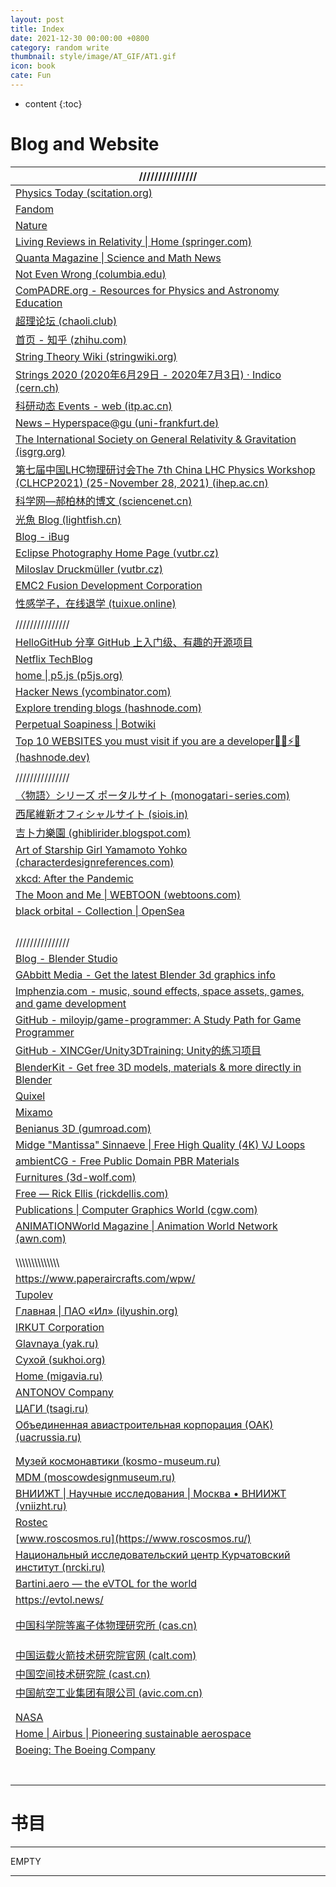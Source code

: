 ```yaml
---
layout: post
title: Index
date: 2021-12-30 00:00:00 +0800
category: random write
thumbnail: style/image/AT_GIF/AT1.gif
icon: book
cate: Fun
---
```


* content
{:toc}


# Blog and Website

| ///////////////                                              |
| ------------------------------------------------------------ |
| [Physics Today   (scitation.org)](https://physicstoday.scitation.org/journal/pto) |
| [Fandom](https://www.fandom.com/)                            |
| [Nature](https://www.nature.com/)                            |
| [Living   Reviews in Relativity \| Home (springer.com)](https://www.springer.com/journal/41114) |
| [Quanta   Magazine \| Science and Math News](https://www.quantamagazine.org/) |
| [Not Even Wrong   (columbia.edu)](http://www.math.columbia.edu/~woit/wordpress/) |
| [ComPADRE.org   - Resources for Physics and Astronomy Education](https://www.compadre.org/) |
| [超理论坛   (chaoli.club)](https://chaoli.club/index.php/)   |
| [首页   - 知乎   (zhihu.com)](https://www.zhihu.com/)        |
| [String Theory Wiki   (stringwiki.org)](https://www.stringwiki.org/wiki/String_Theory_Wiki) |
| [Strings 2020 (2020年6月29日   - 2020年7月3日)   ·   Indico (cern.ch)](https://indico.cern.ch/event/929434/timetable/) |
| [科研动态   Events - web (itp.ac.cn)](http://gc.itp.ac.cn/events) |
| [News –   Hyperspace@gu (uni-frankfurt.de)](https://hyperspace.uni-frankfurt.de/category/News/) |
| [The   International Society on General Relativity & Gravitation (isgrg.org)](http://www.isgrg.org/index.php) |
| [第七届中国LHC物理研讨会The   7th China LHC Physics Workshop (CLHCP2021) (25-November 28, 2021)   (ihep.ac.cn)](https://indico.ihep.ac.cn/event/14560/speakers) |
| [科学网—郝柏林的博文   (sciencenet.cn)](https://blog.sciencenet.cn/home.php?mod=space&uid=1248&do=blog&view=me&from=space&page=1) |
| [光魚   Blog (lightfish.cn)](https://lightfish.cn/page/3/)   |
| [Blog - iBug](https://ibug.io/blog/)                         |
| [Eclipse   Photography Home Page (vutbr.cz)](http://www.zam.fme.vutbr.cz/~druck/Eclipse/Index.htm?continueFlag=bbd53024becd8c52c565e8b1e5257e30) |
| [Miloslav Druckmüller   (vutbr.cz)](http://www.zam.fme.vutbr.cz/~druck/Index.htm) |
| [EMC2 Fusion   Development Corporation](http://emc2fusion.org/) |
| [性感学子，在线退学   (tuixue.online)](https://tuixue.online/) |
|                                                              |
| ///////////////                                              |
| [HelloGitHub   分享   GitHub 上入门级、有趣的开源项目](https://www.hellogithub.com/) |
| [Netflix   TechBlog](https://netflixtechblog.com/)           |
| [home \| p5.js   (p5js.org)](https://p5js.org/)              |
| [Hacker   News (ycombinator.com)](https://news.ycombinator.com/news) |
| [Explore   trending blogs (hashnode.com)](https://hashnode.com/explore) |
| [Perpetual Soapiness \|   Botwiki](https://botwiki.org/bot/perpetual-soapiness/) |
| [Top   10 WEBSITES you must visit if you are a developer👨‍💻⚡😎 (hashnode.dev)](https://yashw.hashnode.dev/top-10-websites-you-must-visit-if-you-are-a-developer) |
|                                                              |
| ///////////////                                              |
| [〈物語〉シリーズ ポータルサイト (monogatari-series.com)](https://www.monogatari-series.com/?top) |
| [西尾維新オフィシャルサイト   (siois.in)](http://ni.siois.in/) |
| [吉卜力樂園   (ghiblirider.blogspot.com)](http://ghiblirider.blogspot.com/) |
| [Art   of Starship Girl Yamamoto Yohko (characterdesignreferences.com)](https://characterdesignreferences.com/art-of-animation-10/art-of-starship-girl-yamamoto-yohko) |
| [xkcd: After the   Pandemic](https://xkcd.com/)              |
| [The   Moon and Me \| WEBTOON (webtoons.com)](https://www.webtoons.com/en/challenge/the-moon-and-me/list?title_no=726811&webtoon-platform-redirect=true) |
| [black orbital - Collection   \| OpenSea](https://opensea.io/collection/blackorbital) |
|                                                              |
|                                                              |
|                                                              |
|                                                              |
| ///////////////                                              |
| [Blog   - Blender Studio](https://studio.blender.org/blog/)  |
| [GAbbitt   Media - Get the latest Blender 3d graphics info](https://www.gabbitt.co.uk/) |
| [Imphenzia.com   - music, sound effects, space assets, games, and game development](https://www.imphenzia.com/index) |
| [GitHub -   miloyip/game-programmer: A Study Path for Game Programmer](https://github.com/miloyip/game-programmer) |
| [GitHub -   XINCGer/Unity3DTraining: Unity的练习项目](https://github.com/XINCGer/Unity3DTraining) |
| [BlenderKit   - Get free 3D models, materials & more directly in Blender](https://www.blenderkit.com/) |
| [Quixel](https://quixel.com/)                                |
| [Mixamo](https://www.mixamo.com/#/?page=1&type=Character)    |
| [Benianus   3D (gumroad.com)](https://benianus3d.gumroad.com/?recommended_by=library&sort=newest) |
| [Midge   "Mantissa" Sinnaeve \| Free High Quality (4K) VJ Loops](https://mantissa.xyz/pages/vj.html) |
| [ambientCG -   Free Public Domain PBR Materials](https://ambientcg.com/) |
| [Furnitures   (3d-wolf.com)](https://3d-wolf.com/products/models/furniture/) |
| [Free   —   Rick Ellis (rickdellis.com)](http://www.rickdellis.com/downloads-1) |
| [Publications \| Computer   Graphics World (cgw.com)](https://www.cgw.com/Publications.aspx?pageid=1) |
| [ANIMATIONWorld   Magazine \| Animation World Network (awn.com)](https://www.awn.com/animationworld) |
|                                                              |
|                                                              |
| \\\\\\\\\\\\\\\\\\\\\\\\\\\\                                 |
| https://www.paperaircrafts.com/wpw/                          |
| [Tupolev](http://www.tupolev.ru/en/)                         |
| [Главная   \| ПАО «Ил» (ilyushin.org)](https://ilyushin.org/) |
| [IRKUT   Corporation](https://eng.irkut.com/)                |
| [Glavnaya   (yak.ru)](http://www.yak.ru/en/)                 |
| [Сухой   (sukhoi.org)](https://www.sukhoi.org/)              |
| [Home   (migavia.ru)](http://www.migavia.ru/index.php/en/)   |
| [ANTONOV   Company](https://www.antonov.com/en)              |
| [ЦАГИ   (tsagi.ru)](http://tsagi.ru/)                        |
| [Объединенная авиастроительная корпорация (ОАК) (uacrussia.ru)](https://www.uacrussia.ru/ru/) |
|                                                              |
|                                                              |
| [Музей космонавтики (kosmo-museum.ru)](https://kosmo-museum.ru/) |
| [MDM   (moscowdesignmuseum.ru)](https://moscowdesignmuseum.ru/en/) |
| [ВНИИЖТ \|   Научные исследования \| Москва • ВНИИЖТ (vniizht.ru)](https://vniizht.ru/) |
| [Rostec](https://www.rostec.ru/en/)                          |
| [www.roscosmos.ru](https://www.roscosmos.ru/)                |
| [Национальный исследовательский центр Курчатовский институт (nrcki.ru)](http://nrcki.ru/) |
| [Bartini.aero   — the   eVTOL for the world](https://www.bartini.aero/) |
| https://evtol.news/                                          |
|                                                              |
|                                                              |
| [中国科学院等离子体物理研究所   (cas.cn)](http://www.ipp.cas.cn/) |
|                                                              |
|                                                              |
|                                                              |
| [中国运载火箭技术研究院官网   (calt.com)](http://www.calt.com/index.html) |
| [中国空间技术研究院   (cast.cn)](https://www.cast.cn/)       |
| [中国航空工业集团有限公司   (avic.com.cn)](https://www.avic.com.cn/) |
|                                                              |
|                                                              |
| [NASA](https://www.nasa.gov/)                                |
| [Home \|   Airbus \| Pioneering sustainable aerospace](https://www.airbus.com/en) |
| [Boeing: The   Boeing Company](https://www.boeing.com/)      |
|                                                              |
|                                                              |
|                                                              |
|                                                              |
|                                                              |
|                                                              |
|                                                              |



# 书目

------

EMPTY

------








